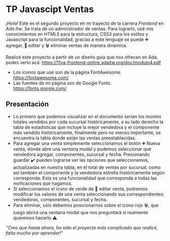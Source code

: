 # TP Javascipt Ventas
 _¡Hola!_ Este es el segundo proyecto en mi trayecto de la carrera _Frontend_ en _Ada Itw_. Se trata de un administrador de ventas. Para lograrlo, usé mis conocimientos en HTML5 para la estructura, CSS3 para los estilos y Javascript para la funcionalidad, gracias a este lenguaje se puede ➕ agregar, 🔄 editar y 🗑️ eliminar ventas de manera dinámica.
 
Realicé este proyecto a partir de un diseño guía que nos ofrecen en Ada, podes verlo acá: https://11va-frontend-online.adaitw.org/doc/modulo4.pdf

* Los iconos que usé son de la página FontAwesome. https://fontawesome.com/
* Las fuentes de mi página son de Google Fonts. https://fonts.google.com/

## Presentación
 * Lo primero que podemos visualizar en el documento serían los montos totales vendidos por cada sucursal históricamente, a su lado derecho la tabla de estadísticas que incluye la mejor vendedora y el componente más vendido históricamente, finalmente pero no menos importante, se encuentra la tabla donde están las ventas preestablecidas.
 * Para agregar una venta simplemente seleccionamos el botón ➕ Nueva venta, dónde abre una ventana modal y podemos seleccionar qué vendedora agregar, componentes, sucursal y fecha. Presionando guardar ✔️ pueden lograrse ver las opciones que seleccionamos, actualizadas en nuestra tabla, en el total de ventas por sucursal, como así también el componente y la vendedora estrella históricamente según corresponda. Esta es una funcionalidad que corresponda a todas las moficaciones que hagamos.
 * Si seleccionamos el icono de verde de 🔄 editar venta, podremos modificar los valores de una venta seleccionando sus correspondientes vendedoras, componentes, sucursal y fecha.
 * Para eliminar, sólo debemos posicionarnos sobre el icono rojo 🗑️, que luego abrirá una ventana modal que nos preguntará si realmente queremos hacerlo ⚠️ 

_"Creo que hasta ahora, ha sido el proyecto más complicado que realicé, falta mucho por aprender!"_
